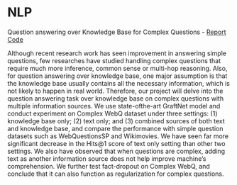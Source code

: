 # NLP

Question answering over Knowledge Base for Complex Questions - [Report](https://github.com/rishabhvaish/NLP/blob/master/KBQA.pdf) [Code](https://github.com/rishabhvaish/NLP/tree/master/Question%20answering%20using%20Knowledge%20Base)

Although recent research work has seen improvement in answering simple questions, few researches have studied handling complex questions that require much more inference, common sense or multi-hop reasoning. Also, for question answering over knowledge base, one major assumption is that the knowledge base usually contains all the necessary information, which is not likely to happen in real world. Therefore, our project will delve into the question answering task over knowledge base on complex questions with multiple information sources. We use state-ofthe-art GraftNet model and conduct experiment on Complex WebQ dataset under three settings: (1) knowledge base only; (2) text only; and (3) combined sources of both text and knowledge base, and compare the performance with simple question datasets such as WebQuestionsSP and Wikimovies. We have seen far more significant decrease in the Hits@1 score of text only setting than other two settings. We also have observed that when questions are complex, adding text as another information source does not help improve machine’s comprehension. We further test fact-dropout on Complex WebQ, and conclude that it can also function as regularization for complex questions.
